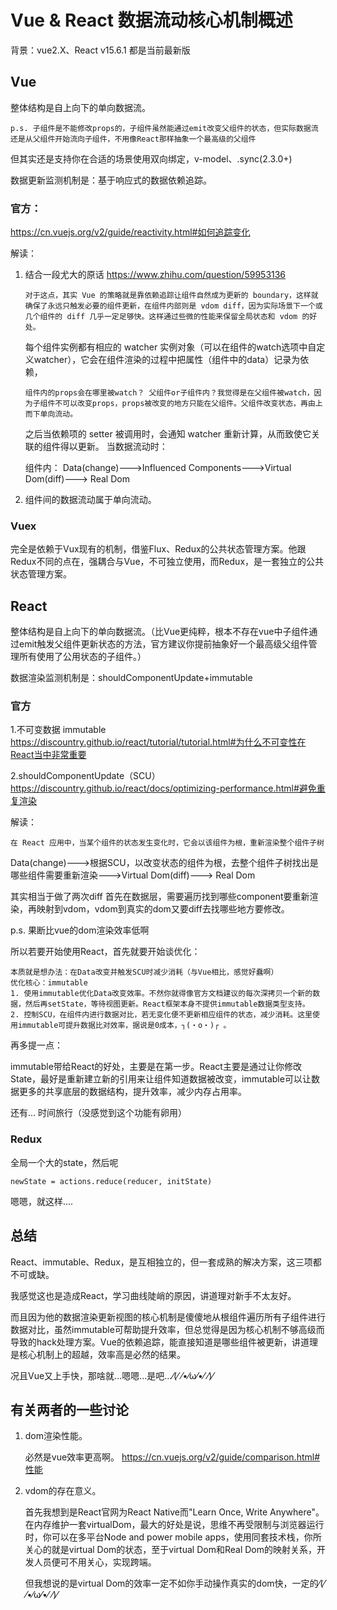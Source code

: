 # Vue & React 数据流动核心机制概述

背景：vue2.X、React v15.6.1
都是当前最新版
## Vue

整体结构是自上向下的单向数据流。
```
p.s. 子组件是不能修改props的，子组件虽然能通过emit改变父组件的状态，但实际数据流还是从父组件开始流向子组件，不用像React那样抽象一个最高级的父组件
```
但其实还是支持你在合适的场景使用双向绑定，v-model、.sync(2.3.0+)

数据更新监测机制是：基于响应式的数据依赖追踪。

### 官方：

https://cn.vuejs.org/v2/guide/reactivity.html#如何追踪变化

解读：
1.  结合一段尤大的原话 https://www.zhihu.com/question/59953136
    ```
    对于这点，其实 Vue 的策略就是靠依赖追踪让组件自然成为更新的 boundary，这样就确保了永远只触发必要的组件更新，在组件内部则是 vdom diff，因为实际场景下一个或几个组件的 diff 几乎一定足够快。这样通过些微的性能来保留全局状态和 vdom 的好处。
    ```
    每个组件实例都有相应的 watcher 实例对象（可以在组件的watch选项中自定义watcher），它会在组件渲染的过程中把属性（组件中的data）记录为依赖，
    ```
    组件内的props会在哪里被watch？ 父组件or子组件内？我觉得是在父组件被watch，因为子组件不可以改变props，props被改变的地方只能在父组件。父组件改变状态，再由上而下单向流动。
    ```
    之后当依赖项的 setter 被调用时，会通知 watcher 重新计算，从而致使它关联的组件得以更新。
    当数据流动时：
    
    组件内：
    Data(change)--->Influenced Components--->Virtual Dom(diff)---> Real Dom

    
2.  组件间的数据流动属于单向流动。

### Vuex
完全是依赖于Vux现有的机制，借鉴Flux、Redux的公共状态管理方案。他跟Redux不同的点在，强耦合与Vue，不可独立使用，而Redux，是一套独立的公共状态管理方案。

## React 

整体结构是自上向下的单向数据流。（比Vue更纯粹，根本不存在vue中子组件通过emit触发父组件更新状态的方法，官方建议你提前抽象好一个最高级父组件管理所有使用了公用状态的子组件。）

数据渲染监测机制是：shouldComponentUpdate+immutable

### 官方

1.不可变数据 immutable
https://discountry.github.io/react/tutorial/tutorial.html#为什么不可变性在React当中非常重要

2.shouldComponentUpdate（SCU）https://discountry.github.io/react/docs/optimizing-performance.html#避免重复渲染

解读：
```
在 React 应用中，当某个组件的状态发生变化时，它会以该组件为根，重新渲染整个组件子树
```
Data(change)--->根据SCU，以改变状态的组件为根，去整个组件子树找出是哪些组件需要重新渲染--->Virtual Dom(diff)---> Real Dom

其实相当于做了两次diff 首先在数据层，需要遍历找到哪些component要重新渲染，再映射到vdom，vdom到真实的dom又要diff去找哪些地方要修改。

p.s. 果断比vue的dom渲染效率低啊

所以若要开始使用React，首先就要开始谈优化：

    本质就是想办法：在Data改变并触发SCU时减少消耗（与Vue相比，感觉好蠢啊）
    优化核心：immutable
    1. 使用immutable优化Data改变效率。不然你就得像官方文档建议的每次深拷贝一个新的数据，然后再setState，等待视图更新。React框架本身不提供immutable数据类型支持。
    2. 控制SCU，在组件内进行数据对比，若无变化便不更新相应组件的状态，减少消耗。这里使用immutable可提升数据比对效率，据说是0成本，┐(・o・)┌ 。

再多提一点：

immutable带给React的好处，主要是在第一步。React主要是通过让你修改State，最好是重新建立新的引用来让组件知道数据被改变，immutable可以让数据更多的共享底层的数据结构，提升效率，减少内存占用率。

还有... 时间旅行（没感觉到这个功能有卵用）


### Redux
全局一个大的state，然后呢
```
newState = actions.reduce(reducer, initState)
```
嗯嗯，就这样....


## 总结
React、immutable、Redux，是互相独立的，但一套成熟的解决方案，这三项都不可或缺。

我感觉这也是造成React，学习曲线陡峭的原因，讲道理对新手不太友好。

而且因为他的数据渲染更新视图的核心机制是傻傻地从根组件遍历所有子组件进行数据对比，虽然immutable可帮助提升效率，但总觉得是因为核心机制不够高级而导致的hack处理方案。Vue的依赖追踪，能直接知道是哪些组件被更新，讲道理是核心机制上的超越，效率高是必然的结果。

况且Vue又上手快，那啥就...嗯嗯...是吧...⁄(⁄ ⁄•⁄ω⁄•⁄ ⁄)⁄

## 有关两者的一些讨论
1.  dom渲染性能。

    必然是vue效率更高啊。
    https://cn.vuejs.org/v2/guide/comparison.html#性能

2.  vdom的存在意义。

    首先我想到是React官网为React Native而"Learn Once, Write Anywhere"。在内存维护一套virtualDom，最大的好处是说，思维不再受限制与浏览器运行时，你可以在多平台Node and power mobile apps，使用同套技术栈，你所关心的就是virtual Dom的状态，至于virtual Dom和Real Dom的映射关系，开发人员便可不用关心，实现跨端。

    但我想说的是virtual Dom的效率一定不如你手动操作真实的dom快，一定的⁄(⁄ ⁄•⁄ω⁄•⁄ ⁄)⁄